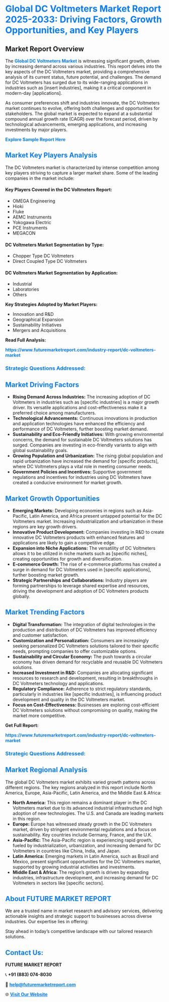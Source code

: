 <h1 style="color: #007BFF;">Global DC Voltmeters Market Report 2025-2033: Driving Factors, Growth Opportunities, and Key Players</h1>

<section id="overview">
<h2>Market Report Overview</h2>
<p>The <a href="https://www.futuremarketreport.com/industry-report/dc-voltmeters-market" style="color: #007BFF; text-decoration: none;"><strong>Global DC Voltmeters Market</strong></a> is witnessing significant growth, driven by increasing demand across various industries. This report delves into the key aspects of the DC Voltmeters market, providing a comprehensive analysis of its current status, future potential, and challenges. The demand for DC Voltmeters has surged due to its wide-ranging applications in industries such as [insert industries], making it a critical component in modern-day [applications].</p>
<p>As consumer preferences shift and industries innovate, the DC Voltmeters market continues to evolve, offering both challenges and opportunities for stakeholders. The global market is expected to expand at a substantial compound annual growth rate (CAGR) over the forecast period, driven by technological advancements, emerging applications, and increasing investments by major players.</p>
</section>

<section id="overview">
<p><a href="https://www.futuremarketreport.com/request-sample/reportId=29342" style="color: #007BFF; text-decoration: none;"><strong>Explore Sample Report Here</strong></a></p>
</section>

<section id="key-players">
<h2 style="color: #007BFF;">Market Key Players Analysis</h2>
<p>The DC Voltmeters market is characterized by intense competition among key players striving to capture a larger market share. Some of the leading companies in the market include:</p>
<h4>Key Players Covered in the DC Voltmeters Report:</h4>
<ul><li>OMEGA Engineering</li><li>Hioki</li><li>Fluke</li><li>AEMC Instruments</li><li>Yokogawa Electric</li><li>PCE Instruments</li><li>MEGACON</li></ul>
<h4>DC Voltmeters Market Segmentation by Type:</h4>
<ul><li>Chopper Type DC Voltmeters</li><li>Direct Coupled Type DC Voltmeters</li></ul>

<h4>DC Voltmeters Market Segmentation by Application:</h4>
<ul><li>Industrial</li><li>Laboratories</li><li>Others</li></ul>
<p><strong>Key Strategies Adopted by Market Players:</strong></p>
<ul>
<li>Innovation and R&D</li>
<li>Geographical Expansion</li>
<li>Sustainability Initiatives</li>
<li>Mergers and Acquisitions</li>
</ul>
</section>

<section>
<p><strong>Read Full Analysis: </strong></p><a href="https://www.futuremarketreport.com/industry-report/dc-voltmeters-market" style="color: #007BFF; text-decoration: none;"><strong>https://www.futuremarketreport.com/industry-report/dc-voltmeters-market</strong></a>
<h3 style="color: #007BFF;">Strategic Questions Addressed:</h3>
</section>

<section id="driving-factors">
<h2 style="color: #007BFF;">Market Driving Factors</h2>
<ul>
<li><strong>Rising Demand Across Industries:</strong> The increasing adoption of DC Voltmeters in industries such as [specific industries] is a major growth driver. Its versatile applications and cost-effectiveness make it a preferred choice among manufacturers.</li>
<li><strong>Technological Advancements:</strong> Continuous innovations in production and application technologies have enhanced the efficiency and performance of DC Voltmeters, further boosting market demand.</li>
<li><strong>Sustainability and Eco-Friendly Initiatives:</strong> With growing environmental concerns, the demand for sustainable DC Voltmeters solutions has surged. Companies are investing in eco-friendly variants to align with global sustainability goals.</li>
<li><strong>Growing Population and Urbanization:</strong> The rising global population and rapid urbanization have increased the demand for [specific products], where DC Voltmeters plays a vital role in meeting consumer needs.</li>
<li><strong>Government Policies and Incentives:</strong> Supportive government regulations and incentives for industries using DC Voltmeters have created a conducive environment for market growth.</li>
</ul>
</section>

<section id="growth-opportunities">
<h2 style="color: #007BFF;">Market Growth Opportunities</h2>
<ul>
<li><strong>Emerging Markets:</strong> Developing economies in regions such as Asia-Pacific, Latin America, and Africa present untapped potential for the DC Voltmeters market. Increasing industrialization and urbanization in these regions are key growth drivers.</li>
<li><strong>Innovative Product Development:</strong> Companies investing in R&D to create innovative DC Voltmeters products with enhanced features and applications are likely to gain a competitive edge.</li>
<li><strong>Expansion into Niche Applications:</strong> The versatility of DC Voltmeters allows it to be utilized in niche markets such as [specific niches], creating opportunities for growth and diversification.</li>
<li><strong>E-commerce Growth:</strong> The rise of e-commerce platforms has created a surge in demand for DC Voltmeters used in [specific applications], further boosting market growth.</li>
<li><strong>Strategic Partnerships and Collaborations:</strong> Industry players are forming partnerships to leverage shared expertise and resources, driving the development and adoption of DC Voltmeters products globally.</li>
</ul>
</section>

<section id="trending-factors">
<h2 style="color: #007BFF;">Market Trending Factors</h2>
<ul>
<li><strong>Digital Transformation:</strong> The integration of digital technologies in the production and distribution of DC Voltmeters has improved efficiency and customer satisfaction.</li>
<li><strong>Customization and Personalization:</strong> Consumers are increasingly seeking personalized DC Voltmeters solutions tailored to their specific needs, prompting companies to offer customizable options.</li>
<li><strong>Sustainability and Circular Economy:</strong> The push towards a circular economy has driven demand for recyclable and reusable DC Voltmeters solutions.</li>
<li><strong>Increased Investment in R&D:</strong> Companies are allocating significant resources to research and development, resulting in breakthroughs in DC Voltmeters technology and applications.</li>
<li><strong>Regulatory Compliance:</strong> Adherence to strict regulatory standards, particularly in industries like [specific industries], is influencing product development and quality in the DC Voltmeters market.</li>
<li><strong>Focus on Cost-Effectiveness:</strong> Businesses are exploring cost-efficient DC Voltmeters solutions without compromising on quality, making the market more competitive.</li>
</ul>
</section>

<section>
<p><strong>Get Full Report: </strong></p><a href="https://www.futuremarketreport.com/industry-report/dc-voltmeters-market" style="color: #007BFF; text-decoration: none;"><strong>https://www.futuremarketreport.com/industry-report/dc-voltmeters-market</strong></a>
<h3 style="color: #007BFF;">Strategic Questions Addressed:</h3>
</section>


<section id="regional-analysis">
<h2 style="color: #007BFF;">Market Regional Analysis</h2>
<p>The global DC Voltmeters market exhibits varied growth patterns across different regions. The key regions analyzed in this report include North America, Europe, Asia-Pacific, Latin America, and the Middle East & Africa:</p>
<ul>
<li><strong>North America:</strong> This region remains a dominant player in the DC Voltmeters market due to its advanced industrial infrastructure and high adoption of new technologies. The U.S. and Canada are leading markets in this region.</li>
<li><strong>Europe:</strong> Europe has witnessed steady growth in the DC Voltmeters market, driven by stringent environmental regulations and a focus on sustainability. Key countries include Germany, France, and the U.K.</li>
<li><strong>Asia-Pacific:</strong> The Asia-Pacific region is experiencing rapid growth, fueled by industrialization, urbanization, and increasing demand for DC Voltmeters in countries like China, India, and Japan.</li>
<li><strong>Latin America:</strong> Emerging markets in Latin America, such as Brazil and Mexico, present significant opportunities for the DC Voltmeters market, supported by growing industrial activities and investments.</li>
<li><strong>Middle East & Africa:</strong> The region’s growth is driven by expanding industries, infrastructure development, and increasing demand for DC Voltmeters in sectors like [specific sectors].</li>
</ul>
</section>

<footer>
<h2 style="color: #007BFF;">About FUTURE MARKET REPORT</h2>
<p>We are a trusted name in market research and advisory services, delivering actionable insights and strategic support to businesses across diverse industries. Our expertise lies in offering:</p>

<p>Stay ahead in today’s competitive landscape with our tailored research solutions.</p>

<h2 style="color: #007BFF;">Contact Us:</h2>
<p><strong>FUTURE MARKET REPORT</strong></p>
<p>📞 <strong>+91 (883) 074-8030</strong></p>
<p>📧 <strong><a href="mailto:help@futuremarketreport.com" style="color: #007BFF;">help@futuremarketreport.com</a></strong></p>
<p>🌐 <strong><a href="https://www.futuremarketreport.com/" style="color: #007BFF;">Visit Our Website</a></strong></p>
</footer>